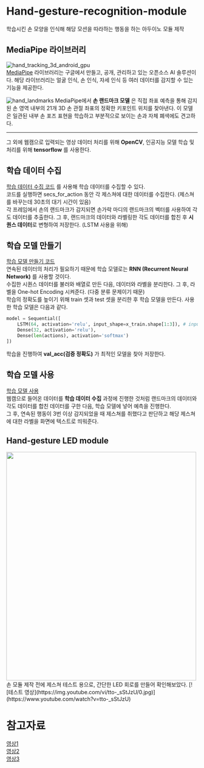 # Hand-gesture-recognition-module
학습시킨 손 모양을 인식해 해당 모션을 따라하는 행동을 하는 아두이노 모듈 제작

## MediaPipe 라이브러리
![hand_tracking_3d_android_gpu](https://user-images.githubusercontent.com/81175672/184478283-bec63c44-f298-4c38-b784-ed9409e510a1.gif)                      
[MediaPipe](https://google.github.io/mediapipe/solutions/hands.html) 라이브러리는 구글에서 만들고, 공개, 관리하고 있는 오픈소스 AI 솔루션이다. 해당 라이브러리는 얼굴 인식, 손 인식, 자세 인식 등 여러 데이터를 감지할 수 있는 기능을 제공한다.        

![hand_landmarks](https://user-images.githubusercontent.com/81175672/184479547-361698dd-362a-44c3-9b23-3e6f08ccf179.png)
MediaPipe에서 **손 랜드마크 모델** 은 직접 좌표 예측을 통해 감지된 손 영역 내부의 21개 3D 손 관절 좌표의 정확한 키포인트 위치를 찾아낸다. 이 모델은 일관된 내부 손 포즈 표현을 학습하고 부분적으로 보이는 손과 자체 폐색에도 견고하다. 
***
그 외에 웹캠으로 입력되는 영상 데이터 처리를 위해 **OpenCV**, 인공지능 모델 학습 및 처리를 위해 **tensorflow** 를 사용한다. 

## 학습 데이터 수집
[학습 데이터 수집 코드](https://github.com/RyuJungSoo/Hand-gesture-recognition-module/blob/main/code/create_dataset.py) 를 사용해 학습 데이터를 수집할 수 있다.   
코드를 실행하면 secs_for_action 동안 각 제스쳐에 대한 데이터를 수집한다. (제스쳐를 바꾸는데 30초의 대기 시간이 있음)               
각 프레임에서 손의 랜드마크가 감지되면 손가락 마디의 랜드마크의 벡터를 사용하여 각도 데이터를 추출한다. 그 후, 랜드마크의 데이터와 라벨링한 각도 데이터를 합친 후 **시퀀스 데이터**로 변형하여 저장한다. (LSTM 사용을 위해)         
## 학습 모델 만들기
[학습 모델 만들기 코드](https://github.com/RyuJungSoo/Hand-gesture-recognition-module/blob/main/code/train.ipynb)                       
연속된 데이터의 처리가 필요하기 때문에 학습 모델로는 **RNN (Recurrent Neural Network)** 를 사용할 것이다.                 
수집한 시퀀스 데이터를 불러와 배열로 만든 다음, 데이터와 라벨을 분리한다. 그 후, 라벨을 One-hot Encoding 시켜준다. (다중 분류 문제이기 때문)          
학습의 정확도를 높이기 위해 train 셋과 test 셋을 분리한 후 학습 모델을 만든다.
사용한 학습 모델은 다음과 같다.
```py
model = Sequential([
    LSTM(64, activation='relu', input_shape=x_train.shape[1:3]), # input_shape = [30, 99], 30->윈도우의 크기, 99->랜드마크, visibility, 각도
    Dense(32, activation='relu'),
    Dense(len(actions), activation='softmax')
])
```
학습을 진행하여 **val_acc(검증 정확도)** 가 최적인 모델을 찾아 저장한다.

## 학습 모델 사용
[학습 모델 사용](https://github.com/RyuJungSoo/Hand-gesture-recognition-module/blob/main/code/test.py)              
웹캠으로 들어온 데이터를 **학습 데이터 수집** 과정에 진행한 것처럼 랜드마크의 데이터와 각도 데이터를 합친 데이터를 구한 다음, 학습 모델에 넣어 예측을 진행한다.      
그 후, 연속된 행동이 3번 이상 감지되었을 때 제스쳐를 취했다고 판단하고 해당 제스쳐에 대한 라벨을 화면에 텍스트로 띄워준다.         

## Hand-gesture LED module      
<img src="https://user-images.githubusercontent.com/81175672/184493931-c2a076c8-6691-4513-b15b-be3ef96765ea.jpg"  width="500" height="600"/>
손 모듈 제작 전에 제스쳐 테스트 용으로, 간단한 LED 회로를 만들어 확인해보았다.
[![테스트 영상](https://img.youtube.com/vi/tto-_sStJzU/0.jpg)](https://www.youtube.com/watch?v=tto-_sStJzU)   

# 참고자료
[영상1](https://www.youtube.com/watch?v=CJSobYHYDo4&t=247s)          
[영상2](https://www.youtube.com/watch?v=udeQhZHx-00&t=555s)      
[영상3](https://www.youtube.com/watch?v=eHxDWhtbRCk)
